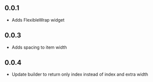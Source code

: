 ## 0.0.1

* Adds FlexibleWrap widget

## 0.0.3

* Adds spacing to item width

## 0.0.4

* Update builder to return only index instead of index and extra width